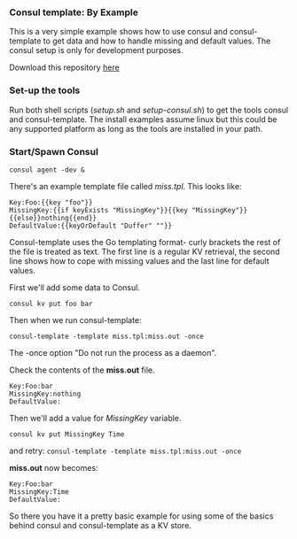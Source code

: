 ### Consul template: By Example
This is a very simple example shows how to use consul and consul-template to get data and how to handle missing and default values. The consul setup is only for development purposes.

Download this repository [here](https://github.com/JamesWoolfenden/consul-template-by-example)

### Set-up the tools
Run both shell scripts (*setup.sh* and *setup-consul.sh*) to get the tools consul and consul-template. The install examples assume linux but this could be any supported platform as long as the tools are installed in your path.

### Start/Spawn Consul
``` consul agent -dev & ```

There's an example template file called *miss.tpl*. This looks like:
```
Key:Foo:{{key "foo"}}
MissingKey:{{if keyExists "MissingKey"}}{{key "MissingKey"}}{{else}}nothing{{end}}
DefaultValue:{{keyOrDefault "Duffer" ""}}
```
Consul-template uses the Go templating format- curly brackets the rest of the file is treated as text. The first line is a regular KV retrieval, the second line shows how to cope with missing values and the last line for default values.  

First we'll add some data to Consul.

``` consul kv put foo bar ```

Then when we run consul-template:

```consul-template -template miss.tpl:miss.out -once ```

The -once option "Do not run the process as a daemon".

Check the contents of the **miss.out** file.
```
Key:Foo:bar
MissingKey:nothing
DefaultValue:
```
Then we'll add a value for *MissingKey* variable.

``` consul kv put MissingKey Time ```

and retry:
```consul-template -template miss.tpl:miss.out -once ```

**miss.out** now becomes:
```
Key:Foo:bar
MissingKey:Time
DefaultValue:
```
So there you have it a pretty basic example for using some of the basics behind consul and consul-template as a KV store.
